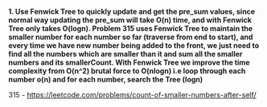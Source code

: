 **1. Use Fenwick Tree to quickly update and get the pre_sum values, since normal way updating the pre_sum will take O(n) time, and with Fenwick Tree only takes O(logn). 
Problem 315 uses Fenwick Tree to maintain the smaller number for each number so far (traverse from end to start), and every time we have new number being added to the front, we just need to find all the numbers which are smaller than it and sum all the smaller numbers and its smallerCount.
With Fenwick Tree we improve the time complexity from O(n^2) brutal force to O(nlogn) i.e loop through each number o(n) and for each number, search the Tree (logn)**

315 - https://leetcode.com/problems/count-of-smaller-numbers-after-self/
